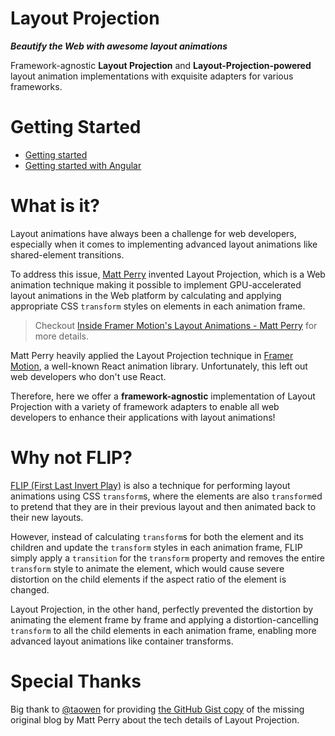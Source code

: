 # Layout Projection

**_Beautify the Web with awesome layout animations_**

Framework-agnostic **Layout Projection** and **Layout-Projection-powered** layout animation implementations with exquisite adapters for various frameworks.

# Getting Started

- [Getting started](https://char2sgu.github.io/layout-projection/)
- [Getting started with Angular](./packages/angular/README.md)

# What is it?

Layout animations have always been a challenge for web developers, especially when it comes to implementing advanced layout animations like shared-element transitions.

To address this issue, [Matt Perry](https://github.com/mattgperry) invented Layout Projection, which is a Web animation technique making it possible to implement GPU-accelerated layout animations in the Web platform by calculating and applying appropriate CSS `transform` styles on elements in each animation frame.

> Checkout [Inside Framer Motion's Layout Animations - Matt Perry](https://www.youtube.com/watch?v=5-JIu0u42Jc) for more details.

Matt Perry heavily applied the Layout Projection technique in [Framer Motion](https://www.framer.com/motion/), a well-known React animation library. Unfortunately, this left out web developers who don't use React.

Therefore, here we offer a **framework-agnostic** implementation of Layout Projection with a variety of framework adapters to enable all web developers to enhance their applications with layout animations!

# Why not FLIP?

[FLIP (First Last Invert Play)](https://aerotwist.com/blog/flip-your-animations/) is also a technique for performing layout animations using CSS `transform`s, where the elements are also `transform`ed to pretend that they are in their previous layout and then animated back to their new layouts.

However, instead of calculating `transform`s for both the element and its children and update the `transform` styles in each animation frame, FLIP simply apply a `transition` for the `transform` property and removes the entire `transform` style to animate the element, which would cause severe distortion on the child elements if the aspect ratio of the element is changed.

Layout Projection, in the other hand, perfectly prevented the distortion by animating the element frame by frame and applying a distortion-cancelling `transform` to all the child elements in each animation frame, enabling more advanced layout animations like container transforms.

# Special Thanks

Big thank to [@taowen](https://github.com/taowen) for providing [the GitHub Gist copy](https://gist.github.com/taowen/e102cf5731e527cb9ac02574783c4119) of the missing original blog by Matt Perry about the tech details of Layout Projection.
